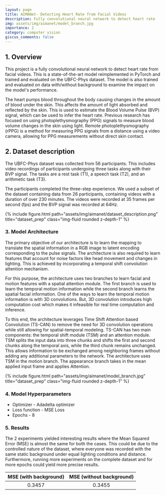 ```yaml
---
layout: page
title: AIMANet- Detecting Heart Rate from Facial Videos
description: Fully convolutional neural network to detect heart rate
img: assets/img/aimanet/model_branch.jpg
importance: 2
category: computer vision
giscus_comments: false
---
```


## 1. Overview

This project is a fully convolutional neural network to detect heart rate from facial videos. This is a state-of-the-art model reimplemented in PyTorch and trained and evaluated on the UBFC-Phys dataset. The model is also trained and evaluated on data with/without background to examine the impact on the model's performance.

The heart pumps blood throughout the body causing changes in the amount of blood under the skin. This affects the amount of light absorbed and reflected by the skin. This is used to estimate the Blood Volume Pulse (BVP) signal, which can be used to infer the heart rate.
Previous research has focused on using photoplethysmography (PPG) signals to measure blood volume changes in the skin using light.
Remote photoplethysmography (rPPG) is a method for measuring PPG signals from a distance using a video camera, allowing for PPG measurements without direct skin contact.

## 2. Dataset description

The UBFC-Phys dataset was collected from 56 participants. This includes video recordings of participants undergoing three tasks along with their BVP signal. The tasks are a rest task (T1), a speech task (T2), and an arithmetic task (T3).

The participants completed the three-step experience. We used a subset of the dataset containing data from 26 participants, containing videos with a duration of over 230 minutes. The videos were recorded at 35 frames per second (fps) and the BVP signal was recorded at 64Hz.

<div class="col-sm mt-3 mt-md-0">
        {% include figure.html path="assets/img/aimanet/dataset_description.png" title="dataset_prep" class="img-fluid rounded z-depth-1" %}
    </div>

### 3. Model Architecture

The primary objective of our architecture is to learn the mapping to translate the spatial information in a RGB image to latent encoding corresponding to the pulse signals. The architecture is also required to learn features that account for noise factors like head movement and changes in lighting. This is achieved by incorporating a temporal shift convolution attention mechanism.

For this purpose, the architecture uses two branches to learn facial and motion features with a spatial attention module. The first branch is used to learn the temporal motion information while the second branch learns the spatial facial information. One of the ways to learn the temporal motion information is with 3D convolutions. But, 3D convolution introduces high computation cost which makes it infeasible for real time computation and inference.

To this end, the architecture leverages Time Shift Attention based Convolution (TS-CAN) to remove the need for 3D convolution operations while still allowing for spatial-temporal modeling. TS-CAN has two main components: the temporal shift module (TSM) and an attention module. TSM splits the input data into three chunks and shifts the first and second chunks along the temporal axis, while the third chunk remains unchanged. This allows information to be exchanged among neighboring frames without adding any additional parameters to the network. The architecture uses TSM in the motion branch. The appearance branch takes in the mean applied input frame and applies Attention.

<div class="col-sm mt-3 mt-md-0">
        {% include figure.html path="assets/img/aimanet/model_branch.jpg" title="dataset_prep" class="img-fluid rounded z-depth-1" %}
    </div>

### 4. Model Hyperparameters

- Optimizer - Adadelta optimizer
- Loss function - MSE Loss
- Epochs - 8

### 5. Results

The 2 experiments yielded interesting results where the Mean Squared Error (MSE) is almost the same for both the cases. This could be due to the controlled nature of the dataset, where everyone was recorded with the same static background under equal lighting conditions and distance. Furthermore, running more experiments on the complete dataset and for more epochs could yield more precise results.

| MSE (with background) | MSE (without background) |
| :-------------------: | :----------------------: |
|        0.3457         |          0.3455          |
